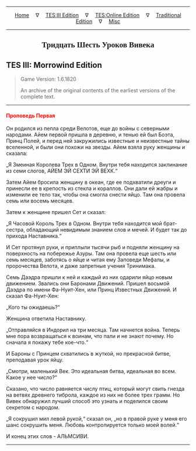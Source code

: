 
---

<!-- Jekyll Page Links -->

<center>
<a href="../../../../index.html">Home</a>
&emsp;&nabla;&emsp;
<a href="../../../index-tes3.html">TES:III Edition</a>
&emsp;&nabla;&emsp;
<a href="../../../index-teso.html">TES:Online Edition</a>
&emsp;&nabla;&emsp;
<a href="../../../index-traditional.html">Traditional Edition</a>
&emsp;&nabla;&emsp;
<a href="../../../index-misc.html">Misc</a>
</center>

<!-- Markdown Body Below: -->

---

<center>
<h2><span style="font-family:Georgia">Тридцать Шесть Уроков Вивека</span></h2>
</center>

## TES III: Morrowind Edition

> Game Version: 1.6.1820
>
> An archive of the original contents of the earliest versions of the complete text.

---

#### <span style="color:red">Проповедь Первая</span>

Он родился из пепла среди Велотов, еще до войны с северными народами. Айем первой пришла в деревню, и тенью ей был Боэта, Принц Полей, и перед ней закружились известные и неизвестные тайны вселенной, и были они похожи на звезды. Айем взяла руку женщины и сказала:

„Я Змеиная Королева Трех в Одном. Внутри тебя находится заклинание из семи слогов, АЙЕМ ЭЙ СЕХТИ ЭЙ ВЕХК.“

Затем Айем бросила женщину в океан, где ее подхватили дреуги и принесли ее в крепость из стекла и кораллов. Они дали ей жабры и изменили ее тело так, чтобы она смогла снести яйцо. Там она провела семь или восемь месяцев.

Затем к женщине пришел Сет и сказал:

„Я Часовой Король Трех в Одном. Внутри тебя находится мой брат-сестра, обладающий невидимым знанием слов и мечей. И будет так до прихода Наставника.“

И Сет протянул руки, и приплыли тысячи рыб и подняли женщину на поверхность на побережье Азуры. Там она провела еще шесть или семь месяцев, заботясь о яйце и читая ему Заповеди Мефалы, и пророчества Велота, и даже запретные учения Тринимака.

Семь Даэдра пришли к ней и каждый из них одарили яйцо новым движением. Звались они Баронами Движений. Пришел восьмой Даэдра по имени Фа-Нуит-Хен, или Принц Известных Движений. И сказал Фа-Нуит-Хен:

„Кого ты ожидаешь?“

Женщина ответила Наставнику.

„Отправляйся в Индорил на три месяца. Там начнется война. Теперь мне пора возвращаться к воинам, что пали и не знают почему. Но сначала я покажу тебе кое-что.“

И Бароны с Принцем схватились в жуткой, но прекрасной битве, преподавая урок яйцу.

„Смотри, маленький Век. Это идеальная битва, идеальная во всем. Какое у нее число?“

Сказано, что число равняется числу птиц, который могут свить гнезда на ветвях древнего тиброла, каждое из них не более трех грамм. Но Вивек обнаружил лучший способ это узнать и поделился своим секретом с народом.

„Я сокрушил мил левой рукой,“ сказал он, „но в правой руке у меня его шанс сокрушить меня. Любовь контролируется только моей волей.“

И конец этих слов - АЛЬМСИВИ.

---
